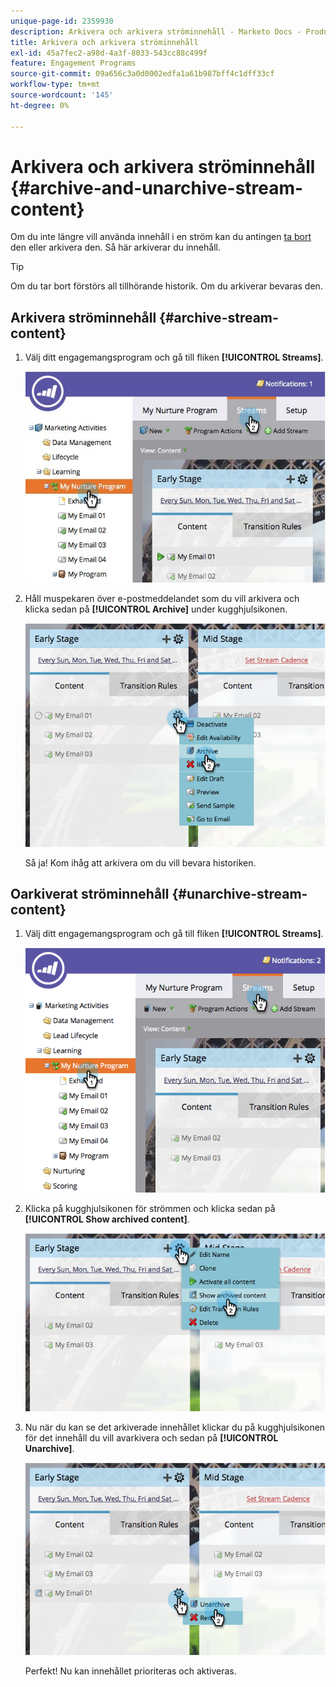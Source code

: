 ```yaml
---
unique-page-id: 2359930
description: Arkivera och arkivera ströminnehåll - Marketo Docs - Produktdokumentation
title: Arkivera och arkivera ströminnehåll
exl-id: 45a7fec2-a98d-4a3f-8033-543cc88c499f
feature: Engagement Programs
source-git-commit: 09a656c3a0d0002edfa1a61b987bff4c1dff33cf
workflow-type: tm+mt
source-wordcount: '145'
ht-degree: 0%

---
```


# Arkivera och arkivera ströminnehåll {#archive-and-unarchive-stream-content}

Om du inte längre vill använda innehåll i en ström kan du antingen [ta bort](/help/marketo/product-docs/email-marketing/drip-nurturing/using-stream-content/remove-stream-content.md) den eller arkivera den. Så här arkiverar du innehåll.

>[!TIP]
>
>Om du tar bort förstörs all tillhörande historik. Om du arkiverar bevaras den.

## Arkivera ströminnehåll {#archive-stream-content}

1. Välj ditt engagemangsprogram och gå till fliken **[!UICONTROL Streams]**.

   ![](assets/cloneasteam-4.jpg)

1. Håll muspekaren över e-postmeddelandet som du vill arkivera och klicka sedan på **[!UICONTROL Archive]** under kugghjulsikonen.

   ![](assets/image2014-9-15-17-3a42-3a7.png)

   Så ja! Kom ihåg att arkivera om du vill bevara historiken.

## Oarkiverat ströminnehåll {#unarchive-stream-content}

1. Välj ditt engagemangsprogram och gå till fliken **[!UICONTROL Streams]**.

   ![](assets/image2014-9-15-17-3a42-3a11.png)

1. Klicka på kugghjulsikonen för strömmen och klicka sedan på **[!UICONTROL Show archived content]**.

   ![](assets/image2014-9-15-17-3a42-3a15.png)

1. Nu när du kan se det arkiverade innehållet klickar du på kugghjulsikonen för det innehåll du vill avarkivera och sedan på **[!UICONTROL Unarchive]**.

   ![](assets/image2014-9-15-17-3a42-3a24.png)

   Perfekt! Nu kan innehållet prioriteras och aktiveras.
